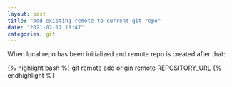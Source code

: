 ```yaml
---
layout: post
title: "Add existing remote to current git repo"
date: "2021-02-17 18:47"
categories: git
---
```


When local repo has been initialized and remote repo is created after that:

{% highlight bash %}
git remote add origin remote REPOSITORY_URL
{% endhighlight %}

